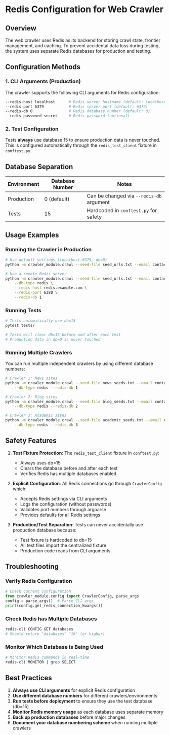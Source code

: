 # Redis Configuration for Web Crawler

## Overview

The web crawler uses Redis as its backend for storing crawl state, frontier management, and caching. To prevent accidental data loss during testing, the system uses separate Redis databases for production and testing.

## Configuration Methods

### 1. CLI Arguments (Production)

The crawler supports the following CLI arguments for Redis configuration:

```bash
--redis-host localhost      # Redis server hostname (default: localhost)
--redis-port 6379           # Redis server port (default: 6379)  
--redis-db 0                # Redis database number (default: 0)
--redis-password secret     # Redis password (optional)
```

### 2. Test Configuration

Tests **always** use database 15 to ensure production data is never touched. This is configured automatically through the `redis_test_client` fixture in `conftest.py`.

## Database Separation

| Environment | Database Number | Notes |
|-------------|----------------|-------|
| Production | 0 (default) | Can be changed via `--redis-db` argument |
| Tests | 15 | Hardcoded in `conftest.py` for safety |

## Usage Examples

### Running the Crawler in Production

```bash
# Use default settings (localhost:6379, db=0)
python -m crawler_module.crawl --seed-file seed_urls.txt --email contact@example.com --db-type redis

# Use a remote Redis server
python -m crawler_module.crawl --seed-file seed_urls.txt --email contact@example.com \
    --db-type redis \
    --redis-host redis.example.com \
    --redis-port 6380 \
    --redis-db 1
```

### Running Tests

```bash
# Tests automatically use db=15
pytest tests/

# Tests will clear db=15 before and after each test
# Production data in db=0 is never touched
```

### Running Multiple Crawlers

You can run multiple independent crawlers by using different database numbers:

```bash
# Crawler 1: News sites
python -m crawler_module.crawl --seed-file news_seeds.txt --email contact@example.com \
    --db-type redis --redis-db 1

# Crawler 2: Blog sites  
python -m crawler_module.crawl --seed-file blog_seeds.txt --email contact@example.com \
    --db-type redis --redis-db 2

# Crawler 3: Academic sites
python -m crawler_module.crawl --seed-file academic_seeds.txt --email contact@example.com \
    --db-type redis --redis-db 3
```

## Safety Features

1. **Test Fixture Protection**: The `redis_test_client` fixture in `conftest.py`:
   - Always uses db=15
   - Clears the database before and after each test
   - Verifies Redis has multiple databases enabled

2. **Explicit Configuration**: All Redis connections go through `CrawlerConfig` which:
   - Accepts Redis settings via CLI arguments
   - Logs the configuration (without passwords)
   - Validates port numbers through argparse
   - Provides defaults for all Redis settings

3. **Production/Test Separation**: Tests can never accidentally use production database because:
   - Test fixture is hardcoded to db=15
   - All test files import the centralized fixture
   - Production code reads from CLI arguments

## Troubleshooting

### Verify Redis Configuration

```python
# Check current configuration
from crawler_module.config import CrawlerConfig, parse_args
config = parse_args()  # Parse CLI args
print(config.get_redis_connection_kwargs())
```

### Check Redis has Multiple Databases

```bash
redis-cli CONFIG GET databases
# Should return "databases" "16" (or higher)
```

### Monitor Which Database is Being Used

```bash
# Monitor Redis commands in real-time
redis-cli MONITOR | grep SELECT
```

## Best Practices

1. **Always use CLI arguments** for explicit Redis configuration
2. **Use different database numbers** for different crawlers/environments
3. **Run tests before deployment** to ensure they use the test database (db=15)
4. **Monitor Redis memory usage** as each database uses separate memory
5. **Back up production databases** before major changes
6. **Document your database numbering scheme** when running multiple crawlers 